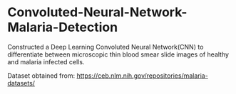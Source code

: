 # Convoluted-Neural-Network-Malaria-Detection

Constructed a Deep Learning Convoluted Neural Network(CNN) to differentiate between microscopic thin blood smear slide images of healthy and malaria infected cells.

Dataset obtained from: https://ceb.nlm.nih.gov/repositories/malaria-datasets/
